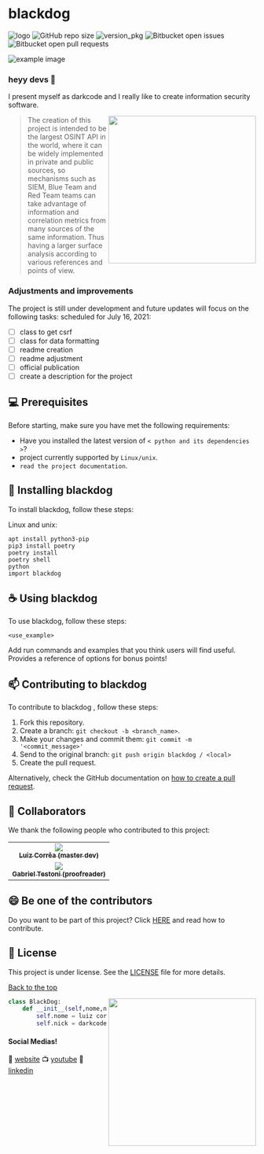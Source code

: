 # blackdog
![logo](https://raw.githubusercontent.com/darkcode357/blackdog/master/data/icon.png)
![GitHub repo size](https://img.shields.io/github/repo-size/iuricode/README-template?style=for-the-badge)
![version_pkg](https://img.shields.io/pypi/pyversions/blackdog?style=for-the-badge)
![Bitbucket open issues](https://img.shields.io/bitbucket/issues/iuricode/README-template?style=for-the-badge)
![Bitbucket open pull requests](https://img.shields.io/bitbucket/pr-raw/iuricode/README-template?style=for-the-badge)

<img src="exemplo-image.png" alt="example image">

### heyy devs 👋
I present myself as darkcode and I really like to create information security software.

<img align="right" width="300" src="https://miro.medium.com/max/724/1*Dpf3zGMTvMZ94ydA2qIYmA.png" />

> The creation of this project is intended to be the largest OSINT API in the world, where it can be widely implemented in private and public sources, so mechanisms such as SIEM, Blue Team and Red Team teams can take advantage of information and correlation metrics from many sources of the same information. Thus having a larger surface analysis according to various references and points of view.

### Adjustments and improvements

The project is still under development and future updates will focus on the following tasks:
scheduled for July 16, 2021:

- [ ] class to get csrf
- [ ] class for data formatting
- [ ] readme creation
- [ ] readme adjustment
- [ ] official publication
- [ ] create a description for the project

## 💻 Prerequisites

Before starting, make sure you have met the following requirements:

* Have you installed the latest version of `< python and its dependencies >`?
* project currently supported by `Linux/unix`.
* `read the project documentation`.

## 🚀 Installing blackdog

To install blackdog, follow these steps:

Linux and unix:
```
apt install python3-pip
pip3 install poetry
poetry install 
poetry shell 
python 
import blackdog 
```

## ☕ Using blackdog

To use blackdog, follow these steps:

```
<use_example>
```

Add run commands and examples that you think users will find useful. Provides a reference of options for bonus points!

## 📫 Contributing to blackdog
To contribute to blackdog , follow these steps:

1. Fork this repository.
2. Create a branch: `git checkout -b <branch_name>`.
3. Make your changes and commit them: `git commit -m '<commit_message>'`
4. Send to the original branch: `git push origin blackdog / <local>`
5. Create the pull request.

Alternatively, check the GitHub documentation on [how to create a pull request](https://help.github.com/en/github/collaborating-with-issues-and-pull-requests/creating-a-pull-request).

## 🤝 Collaborators

We thank the following people who contributed to this project:

<table>
  <tr>
    <td align="center">
      <a href="#">
        <img src="https://media-exp1.licdn.com/dms/image/C4E03AQETeN8Ae_G47Q/profile-displayphoto-shrink_800_800/0/1588520685826?e=1628726400&v=beta&t=P_vFOy63koI9rr3D_ndXC0ZPcSPwzDRX0PAn_UHEBfQ"/><br>
        <sub>
          <b>Luiz Corrêa (master dev)</b>
        </sub>
      </a>
    </td>
  <tr>
    <td align="center">
      <a href="#">
        <img src="https://media-exp1.licdn.com/dms/image/C5603AQFIjR4zTdUOfA/profile-displayphoto-shrink_400_400/0/1609254173063?e=1628726400&v=beta&t=g0INNW4_eji1ZNFfxHBZuIma37IpUg1SyCcBQhC3Akc"/><br>
        <sub>
          <b>Gabriel Testoni (proofreader) </b>
        </sub>
      </a>
    </td>    
</table>


## 😄 Be one of the contributors<br>

Do you want to be part of this project? Click [HERE](CONTRIBUTING.md) and read how to contribute.

## 📝 License

This project is under license. See the [LICENSE](LICENSE.md) file for more details.

[Back to the top](#blackdog)<br>


<img align="right" width="300" src="https://i2.wp.com/allhtaccess.info/wp-content/uploads/2018/03/programming.gif?fit=1281%2C716&ssl=1" />

```python
class BlackDog:
    def __init__(self,nome,nick):
        self.nome = luiz correa
        self.nick = darkcode0x00
```


#### Social Medias!

🏡 [website][website]
📺 [youtube][youtube]
👔 [linkedin][linkedin]


[website]: https://www.darkcode0x00.com.br/
[youtube]: https://youtube.com/c/professordarkcode
[linkedin]: https://www.linkedin.com/in/luizgustavocorrea/

